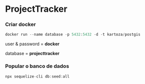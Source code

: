 # ProjectTracker

### Criar docker

```js
docker run --name database -p 5432:5432 -d -t kartoza/postgis
```

user & password = **docker**

database = **projecttracker**

### Popular o banco de dados

```js
npx sequelize-cli db:seed:all
```
